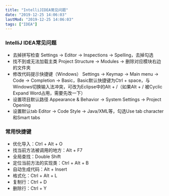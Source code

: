 ```yaml
---
title: "IntelliJIDEA常见问题"
date: "2019-12-25 14:06:03"
lastMod: "2019-12-25 14:06:03"
tags: ["IDEA"]
---
```


### IntelliJ IDEA常见问题

- 去掉拼写检查
  Settings → Editor → Inspections → Spelling，去掉勾选
- 找不到或无法加载主类
  Project Structure → Modules → 删除对应模块右边的文件夹
- 修改代码提示快捷键（Windows）
  Settings → Keymap → Main menu → Code → Completion → Basic，Basic默认快捷键为Ctrl + space，与Windows切换输入法冲突，可改为Eclipse中的Alt + /（如果Alt + / 被Cyclic Expand Word占用，需要先改一下）
- 设置项目默认路径
  Appearance & Behavior → System Settings → Project Opening
- 设置默认tab
  Editor → Code Style → Java/XML等，勾选Use tab character和Smart tabs

### 常用快捷键

- 优化导入：Ctrl + Alt + O
- 找当前方法被调用的地方：Alt + F7
- 全局查找：Double Shift
- 定位当前方法的实现类：Ctrl + Alt + B
- 自动生成代码：Alt + Insert
- 格式化：Ctrl + Alt + L
- 复制行：Ctrl + D
- 删除行：Ctrl + Y

